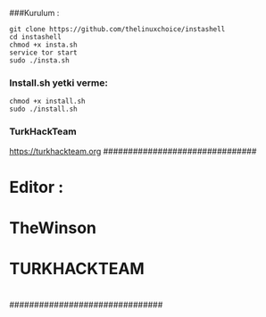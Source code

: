 ###Kurulum :
```
git clone https://github.com/thelinuxchoice/instashell
cd instashell
chmod +x insta.sh
service tor start
sudo ./insta.sh
```

### Install.sh yetki verme:

```
chmod +x install.sh
sudo ./install.sh
```

### TurkHackTeam
https://turkhackteam.org
###############################
#                             #
# Editor :                    #
#         TheWinson           #
#  TURKHACKTEAM               #
#                             #
###############################
